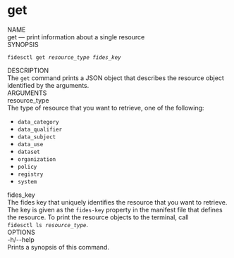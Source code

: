 <div class="cli">

  <h1>get</h1>

  <div class="label">NAME</div>

  <div class="content">
    <span class="mono">get</span> &mdash; print information about a single resource
  </div>

  <div class="label">SYNOPSIS</div>

  <div class="content">
    <pre><code>fidesctl get <i>resource_type</i> <i>fides_key</i></code></pre>
  </div>

  <div class="label">DESCRIPTION</div>

  <div class="content">
    The <code>get</code> command prints a JSON object that describes the resource object identified by the arguments.
  </div>
  <div class="label">ARGUMENTS</div>
  <div class="content">
    <div class="monoi">
      resource_type
    </div>
    <div class="content">
      The type of resource that you want to retrieve, one of the following:
      <ul>
        <li><code>data_category</code></li>
        <li><code>data_qualifier</code></li>
        <li><code>data_subject</code></li>
        <li><code>data_use</code></li>
        <li><code>dataset</code></li>
        <li><code>organization</code></li>
        <li><code>policy</code></li>
        <li><code>registry</code></li>
        <li><code>system</code></li>
      </ul>
    </div>
  </div>
  <div class="content">
    <div class="monoi">
      fides_key
    </div>
    <div class="content">
      <div class="content">
        The fides key that uniquely identifies the resource that you want to retrieve. The key is given as the <code>fides&#8209;key</code> property in the manifest file that defines the resource. To print the resource objects to the terminal, call <code>fidesctl&nbsp;ls&nbsp;<i>resource_type</i></code>.
      </div>
    </div>
  </div>
  
  <div class="label">OPTIONS</div>
  <div class="content">
    <div class="mono">
      -h/--help
    </div>
    <div class="content">
      Prints a synopsis of this command.
    </div>
  </div>
</div>


